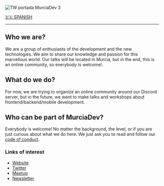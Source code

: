 ![TW portada MurciaDev 3](https://user-images.githubusercontent.com/1859128/168253141-e73ce157-a003-4c56-9571-d12511a0d45a.png)

[🇪🇸 SPANISH](https://github.com/MurciaDev/.github/blob/main/profile/README.ES.md)

---

## Who we are?

We are a group of enthusiasts of the development and the new technologies. We aim to share our knowledge and passion for this marvellous world. Our talks will be located in Murcia, but in the end, this is an online community, so everybody is welcome!.

## What do we do?
For now, we are trying to organize an online community around our Discord server, but in the future, we want to make talks and workshops about frontend/backend/mobile development.

## Who can be part of MurciaDev?
Everybody is welcome! No matter the background, the level, or if you are just curious about what we do here. We just ask you to read and follow our [code of conduct](https://github.com/MurciaDev/CODE_OF_CONDUCT).


### Links of interest
- [Website](https://murcia.dev)
- [Twitter](https://twitter.com/MurciaDev)
- [Meetup](https://www.meetup.com/es-ES/murciadev/)
- [Newsletter](https://www.getrevue.co/profile/murciadev)
